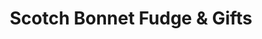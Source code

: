 ---
title: "Scotch Bonnet Fudge & Gifts"
url: /frisco/scotch-bonnet-fudge-und-gifts/
shop: Andenken
---